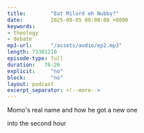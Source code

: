 ```yaml
---
title:        "Eat Milord eh Nubby?"
date:         2025-08-05 08:08:08 +0800
keywords:
- theology
- debate
mp3-url:      "/assets/audio/ep2.mp3"
length: 73381210
episode-type: full
duration:   76:26
explicit:     "no"
block:        "no" 
layout: podcast
excerpt_separator: <!--more-->
---
```

Momo's real name and how he got a new one
<!--more-->

into the second hour
